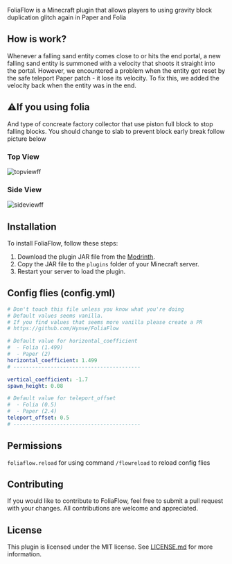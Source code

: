FoliaFlow is a Minecraft plugin that allows players to using gravity block duplication glitch again in Paper and Folia

## How is work?
Whenever a falling sand entity comes close to or hits the end portal, a new falling sand entity is summoned with a velocity that shoots it straight into the portal. However, we encountered a problem when the entity got reset by the safe teleport Paper patch - it lose its velocity. To fix this, we added the velocity back when the entity was in the end.

## ⚠️If you using folia 
And type of concreate factory collector that use piston full block to stop falling blocks. You should change to slab to prevent block early break follow picture below
### Top View
![topviewff](https://user-images.githubusercontent.com/125941391/234716000-8dfe3f57-b9a4-4340-8d1a-4e63fe2cdb91.png)
### Side View
![sideviewff](https://user-images.githubusercontent.com/125941391/234716115-f793602c-17f9-4689-9740-7ff25013eed4.png)


## Installation

To install FoliaFlow, follow these steps:

1. Download the plugin JAR file from the [Modrinth](https://modrinth.com/plugin/foliaflow).
2. Copy the JAR file to the `plugins` folder of your Minecraft server.
3. Restart your server to load the plugin.

## Config flies (config.yml)
```yml
# Don't touch this file unless you know what you're doing
# Default values seems vanilla.
# If you find values that seems more vanilla please create a PR
# https://github.com/Hynse/FoliaFlow

# Default value for horizontal_coefficient
#  - Folia (1.499)
#  - Paper (2)
horizontal_coefficient: 1.499
# -----------------------------------------

vertical_coefficient: -1.7
spawn_height: 0.08

# Default value for teleport_offset
#  - Folia (0.5)
#  - Paper (2.4)
teleport_offset: 0.5
# -----------------------------------------
```

## Permissions
`foliaflow.reload` for using command `/flowreload` to reload config flies

## Contributing

If you would like to contribute to FoliaFlow, feel free to submit a pull request with your changes. All contributions are welcome and appreciated.

## License

This plugin is licensed under the MIT license. See [LICENSE.md](https://github.com/Hynse/FoliaFlow/blob/master/LICENSE.md) for more information.
